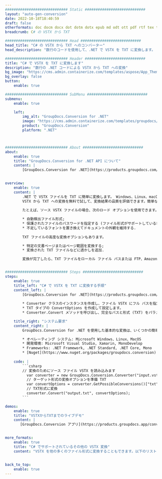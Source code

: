 ```yaml
---
############################# Static ############################
layout: "auto-gen-conversion"
date: 2022-10-18T18:40:59
draft: false
otherformats: doc docm docx dot dotm dotx epub md odt ott pdf rtf tex txt vdx vsdm vsdx vssm vssx vstm vstx vsx vtx xps
breadcrumb: C# の VSTX から TXT

############################# Head ############################
head_title: "C# の VSTX から TXT へのコンバーター"
head_description: "数行のコードを使用して、.NET で VSTX を TXT に変換します。 GroupDocs ドキュメント変換 API を使用して、160 を超えるファイル形式を変換します。"

############################# Header ############################
title: "C# で VSTX を TXT に変換します"
description: "数行の .NET コードによる VSTX から TXT への変換"
bg_image: "https://cms.admin.containerize.com/templates/aspose/App_Themes/V3/images/bg/header1.png"
bg_overlay: false
button:
    enable: true

############################# SubMenu ############################
submenu:
    enable: true

    left:
        img_alt: "GroupDocs.Conversion for .NET"
        image: "https://cms.admin.containerize.com/templates/groupdocs/images/product-logos/90x90-noborder/groupdocs-conversion-net.png"
        product: "GroupDocs.Conversion"
        platform: ".NET"



############################# About ############################
about:
    enable: true
    title: "GroupDocs.Conversion for .NET API について"
    content: |
        [GroupDocs.Conversion for .NET](https://products.groupdocs.com/conversion/net/) を使用して、Microsoft Word、Excel、PowerPoint、PDF、Visio、およびその他の形式を変換できます。 GroupDocs.Conversion は、高いパフォーマンスが要求されるバックエンドおよび内部システムに適したスタンドアロン API です。 Microsoft や Open Office などのソフトウェアには依存しません。
    

overview:
    enable: true
    content: |
        .NET で VSTX ファイルを TXT に簡単に変換します。 Windows、Linux、macOS など、任意のプラットフォームで C# コード行を 2 行だけ使用できます。
        VSTX から TXT への変換を無料で試して、変換結果の品質を評価できます。簡単なファイル変換のシナリオに加えて、ソース VSTX ファイルをロードし、出力 TXT 結果を保存するためのより高度なオプションを試すことができます。 
        
        たとえば、ソース VSTX ファイルの場合、次のロード オプションを使用できます。

        * 自動検出ファイル形式;
        * 保護されたファイルのパスワードを指定する (ファイル形式がサポートしている場合);
        * 不足しているフォントを置き換えてドキュメントの外観を維持する.
        
        TXT ファイルの高度な変換オプションもあります。

        * 特定の文書ページまたはページ範囲を変換する;
        * 変換された TXT ファイルなどに透かしを追加.

        変換が完了したら、TXT ファイルをローカル ファイル パスまたは FTP、Amazon S3、Google Drive、Dropbox などのサードパーティ ストレージに保存できます。注意してください - VSTX を {{ に変換するにはTO}} MS Office、Open Office、Adobe Acrobat Reader などの追加のソフトウェアをインストールする必要はありません。


############################# Steps ############################
steps:
    enable: true
    title_left: "C# で VSTX を TXT に変換する手順"
    content_left: |
        [GroupDocs.Conversion for .NET](https://products.groupdocs.com/conversion/net/) を使用すると、開発者は数行のコードで VSTX ファイルを TXT に簡単に変換できます。
        
        * Converter クラスのインスタンスを作成し、ファイル VSTX にフル パスを指定します。
        * TXT タイプの ConvertOptions を作成して設定します。
        * Converter.Convert メソッドを呼び出し、完全なパスと形式 (TXT) をパラメーターとして渡します。

    title_right: "システム要求"
    content_right: |
        GroupDocs.Conversion for .NET を使用した基本的な変換は、いくつかの簡単な手順で実行できます。当社の API は、すべての主要なプラットフォームとオペレーティング システムでサポートされています。以下のコードを実行する前に、システムに次の前提条件がインストールされていることを確認してください。

        * オペレーティング システム: Microsoft Windows、Linux、MacOS
        * 開発環境: Microsoft Visual Studio, Xamarin, MonoDevelop
        * Frameworks: .NET Framework, .NET Standard, .NET Core, Mono
        * [Nuget](https://www.nuget.org/packages/groupdocs.conversion) から最新の GroupDocs.Conversion for .NET を取得します
         
    code: |
        ```csharp    
        // 変換のためにソース ファイル VSTX を読み込みます
          var converter = new GroupDocs.Conversion.Converter("input.vstx");
          // ターゲット形式の変換オプションを準備 TXT
          var convertOptions = converter.GetPossibleConversions()["txt"].ConvertOptions;
          // TXT形式に変換
          converter.Convert("output.txt", convertOptions);
        ```

demos:
    enable: true
    title: "VSTXからTXTまでのライブデモ"
    content: |
       [GroupDocs.Conversion アプリ](https://products.groupdocs.app/conversion/family) Web サイトにアクセスして、今すぐ VSTX を TXT に変換してください。オンラインデモには次の利点があります
          

more_formats:
    enable: true
    title: "C# でサポートされているその他の VSTX 変換"
    content: "VSTX を他の多くのファイル形式に変換することもできます。以下のリストをご覧ください。"
       
       
back_to_top:
    enable: true
---
```

